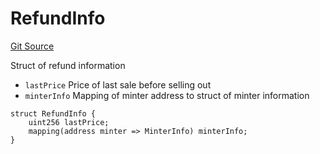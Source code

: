 # RefundInfo
[Git Source](https://github.com/fxhash/fxhash-evm-contracts/blob/437282be235abab247d75ca27e240f794022a9e1/src/lib/Structs.sol)

Struct of refund information
- `lastPrice` Price of last sale before selling out
- `minterInfo` Mapping of minter address to struct of minter information


```solidity
struct RefundInfo {
    uint256 lastPrice;
    mapping(address minter => MinterInfo) minterInfo;
}
```

